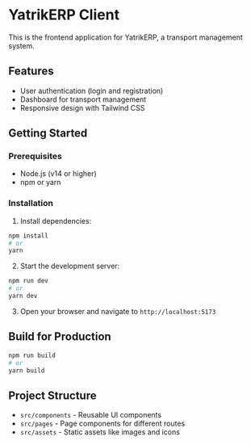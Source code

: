# YatrikERP Client

This is the frontend application for YatrikERP, a transport management system.

## Features

- User authentication (login and registration)
- Dashboard for transport management
- Responsive design with Tailwind CSS

## Getting Started

### Prerequisites

- Node.js (v14 or higher)
- npm or yarn

### Installation

1. Install dependencies:

```bash
npm install
# or
yarn
```

2. Start the development server:

```bash
npm run dev
# or
yarn dev
```

3. Open your browser and navigate to `http://localhost:5173`

## Build for Production

```bash
npm run build
# or
yarn build
```

## Project Structure

- `src/components` - Reusable UI components
- `src/pages` - Page components for different routes
- `src/assets` - Static assets like images and icons